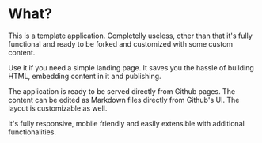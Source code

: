 # What?

This is a template application. Completelly useless, other than that it's fully
functional and ready to be forked and customized with some custom content.

Use it if you need a simple landing page. It saves you the hassle of building
HTML, embedding content in it and publishing.

The application is ready to be served directly from Github pages. The content
can be edited as Markdown files directly from Github's UI. The layout is
customizable as well.

It's fully responsive, mobile friendly and easily extensible with additional
functionalities.
